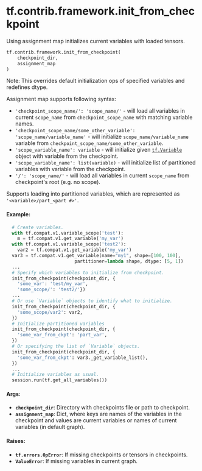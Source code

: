<div itemscope itemtype="http://developers.google.com/ReferenceObject">
<meta itemprop="name" content="tf.contrib.framework.init_from_checkpoint" />
<meta itemprop="path" content="Stable" />
</div>

# tf.contrib.framework.init_from_checkpoint

Using assignment map initializes current variables with loaded tensors.

``` python
tf.contrib.framework.init_from_checkpoint(
    checkpoint_dir,
    assignment_map
)
```

<!-- Placeholder for "Used in" -->

Note: This overrides default initialization ops of specified variables and
redefines dtype.

Assignment map supports following syntax:

* `'checkpoint_scope_name/': 'scope_name/'` - will load all variables in
  current `scope_name` from `checkpoint_scope_name` with matching variable
  names.
* `'checkpoint_scope_name/some_other_variable': 'scope_name/variable_name'` -
  will initialize `scope_name/variable_name` variable
  from `checkpoint_scope_name/some_other_variable`.
* `'scope_variable_name': variable` - will initialize given <a href="../../../tf/Variable.md"><code>tf.Variable</code></a>
  object with variable from the checkpoint.
* `'scope_variable_name': list(variable)` - will initialize list of
  partitioned variables with variable from the checkpoint.
* `'/': 'scope_name/'` - will load all variables in current `scope_name` from
  checkpoint's root (e.g. no scope).

Supports loading into partitioned variables, which are represented as
`'<variable>/part_<part #>'`.

#### Example:



```python
  # Create variables.
  with tf.compat.v1.variable_scope('test'):
    m = tf.compat.v1.get_variable('my_var')
  with tf.compat.v1.variable_scope('test2'):
    var2 = tf.compat.v1.get_variable('my_var')
  var3 = tf.compat.v1.get_variable(name="my1", shape=[100, 100],
                         partitioner=lambda shape, dtype: [5, 1])
  ...
  # Specify which variables to initialize from checkpoint.
  init_from_checkpoint(checkpoint_dir, {
    'some_var': 'test/my_var',
    'some_scope/': 'test2/'})
  ...
  # Or use `Variable` objects to identify what to initialize.
  init_from_checkpoint(checkpoint_dir, {
    'some_scope/var2': var2,
  })
  # Initialize partitioned variables
  init_from_checkpoint(checkpoint_dir, {
    'some_var_from_ckpt': 'part_var',
  })
  # Or specifying the list of `Variable` objects.
  init_from_checkpoint(checkpoint_dir, {
    'some_var_from_ckpt': var3._get_variable_list(),
  })
  ...
  # Initialize variables as usual.
  session.run(tf.get_all_variables())
```

#### Args:


* <b>`checkpoint_dir`</b>: Directory with checkpoints file or path to checkpoint.
* <b>`assignment_map`</b>: Dict, where keys are names of the variables in the
  checkpoint and values are current variables or names of current variables
  (in default graph).


#### Raises:


* <b>`tf.errors.OpError`</b>: If missing checkpoints or tensors in checkpoints.
* <b>`ValueError`</b>: If missing variables in current graph.